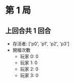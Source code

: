 
#  第 1 局
## 上回合共 1 回合
 - 存活者: ['p0', 'p1', 'p2', 'p3']
 - 開槍次數
   - 玩家 0: 0
   - 玩家 1: 0
   - 玩家 2: 0
   - 玩家 3: 0
